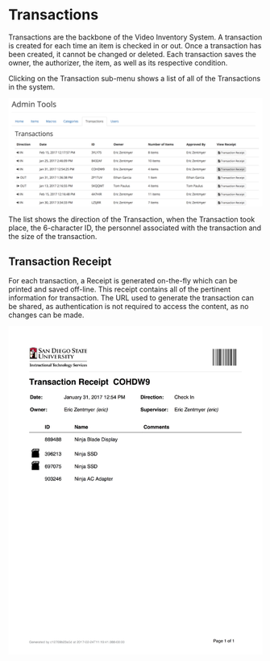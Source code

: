 # Transactions

Transactions are the backbone of the Video Inventory System. A transaction is created for each time an item is checked in or out. Once a transaction has been created, it cannot be changed or deleted. Each transaction saves the owner, the authorizer, the item, as well as its respective condition.

Clicking on the Transaction sub-menu shows a list of all of the Transactions in the system.

![](/assets/Admin-Transaction-List.png)

The list shows the direction of the Transaction, when the Transaction took place, the 6-character ID, the personnel associated with the transaction and the size of the transaction.

## Transaction Receipt
For each transaction, a Receipt is generated on-the-fly which can be printed and saved off-line. This receipt contains all of the pertinent information for transaction. The URL used to generate the transaction can be shared, as authentication is not required to access the content, as no changes can be made.

![](/assets/transaction-example.jpg)